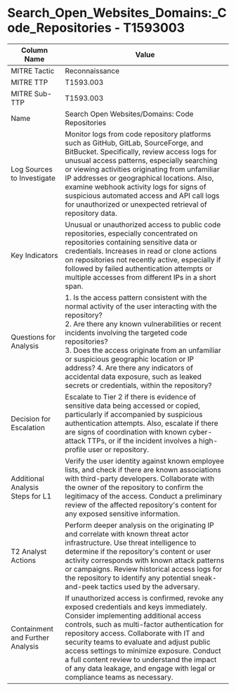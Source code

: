 # Search_Open_Websites_Domains:_Code_Repositories - T1593003

| Column Name | Value |
|-------------|-------|
| MITRE Tactic | Reconnaissance |
| MITRE TTP | T1593.003 |
| MITRE Sub-TTP | T1593.003 |
| Name | Search Open Websites/Domains: Code Repositories |
| Log Sources to Investigate | Monitor logs from code repository platforms such as GitHub, GitLab, SourceForge, and BitBucket. Specifically, review access logs for unusual access patterns, especially searching or viewing activities originating from unfamiliar IP addresses or geographical locations. Also, examine webhook activity logs for signs of suspicious automated access and API call logs for unauthorized or unexpected retrieval of repository data. |
| Key Indicators | Unusual or unauthorized access to public code repositories, especially concentrated on repositories containing sensitive data or credentials. Increases in read or clone actions on repositories not recently active, especially if followed by failed authentication attempts or multiple accesses from different IPs in a short span. |
| Questions for Analysis | 1. Is the access pattern consistent with the normal activity of the user interacting with the repository?<br>2. Are there any known vulnerabilities or recent incidents involving the targeted code repositories?<br>3. Does the access originate from an unfamiliar or suspicious geographic location or IP address? 4. Are there any indicators of accidental data exposure, such as leaked secrets or credentials, within the repository? |
| Decision for Escalation | Escalate to Tier 2 if there is evidence of sensitive data being accessed or copied, particularly if accompanied by suspicious authentication attempts. Also, escalate if there are signs of coordination with known cyber-attack TTPs, or if the incident involves a high-profile user or repository. |
| Additional Analysis Steps for L1 | Verify the user identity against known employee lists, and check if there are known associations with third-party developers. Collaborate with the owner of the repository to confirm the legitimacy of the access. Conduct a preliminary review of the affected repository's content for any exposed sensitive information. |
| T2 Analyst Actions | Perform deeper analysis on the originating IP and correlate with known threat actor infrastructure. Use threat intelligence to determine if the repository's content or user activity corresponds with known attack patterns or campaigns. Review historical access logs for the repository to identify any potential sneak-and-peek tactics used by the adversary. |
| Containment and Further Analysis | If unauthorized access is confirmed, revoke any exposed credentials and keys immediately. Consider implementing additional access controls, such as multi-factor authentication for repository access. Collaborate with IT and security teams to evaluate and adjust public access settings to minimize exposure. Conduct a full content review to understand the impact of any data leakage, and engage with legal or compliance teams as necessary. |
